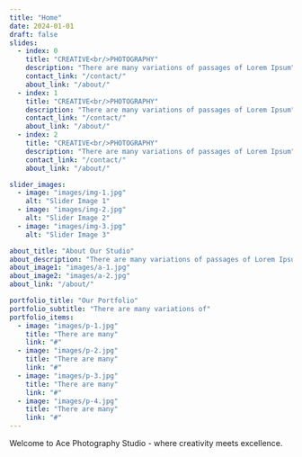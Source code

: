 ```yaml
---
title: "Home"
date: 2024-01-01
draft: false
slides:
  - index: 0
    title: "CREATIVE<br/>PHOTOGRAPHY"
    description: "There are many variations of passages of Lorem Ipsum"
    contact_link: "/contact/"
    about_link: "/about/"
  - index: 1
    title: "CREATIVE<br/>PHOTOGRAPHY"
    description: "There are many variations of passages of Lorem Ipsum"
    contact_link: "/contact/"
    about_link: "/about/"
  - index: 2
    title: "CREATIVE<br/>PHOTOGRAPHY"
    description: "There are many variations of passages of Lorem Ipsum"
    contact_link: "/contact/"
    about_link: "/about/"

slider_images:
  - image: "images/img-1.jpg"
    alt: "Slider Image 1"
  - image: "images/img-2.jpg"
    alt: "Slider Image 2"
  - image: "images/img-3.jpg"
    alt: "Slider Image 3"

about_title: "About Our Studio"
about_description: "There are many variations of passages of Lorem Ipsum. There are many variations of passages of Lorem Ipsum"
about_image1: "images/a-1.jpg"
about_image2: "images/a-2.jpg"
about_link: "/about/"

portfolio_title: "Our Portfolio"
portfolio_subtitle: "There are many variations of"
portfolio_items:
  - image: "images/p-1.jpg"
    title: "There are many"
    link: "#"
  - image: "images/p-2.jpg"
    title: "There are many"
    link: "#"
  - image: "images/p-3.jpg"
    title: "There are many"
    link: "#"
  - image: "images/p-4.jpg"
    title: "There are many"
    link: "#"
---
```


Welcome to Ace Photography Studio - where creativity meets excellence. 